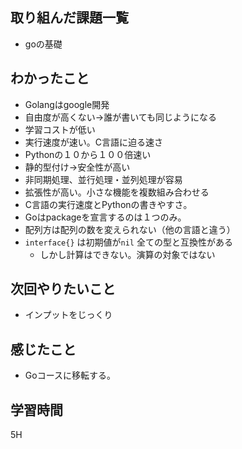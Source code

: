 ## 取り組んだ課題一覧

- goの基礎

## わかったこと
- Golangはgoogle開発
- 自由度が高くない→誰が書いても同じようになる
- 学習コストが低い
- 実行速度が速い。C言語に迫る速さ
- Pythonの１０から１００倍速い
- 静的型付け→安全性が高い
- 非同期処理、並行処理・並列処理が容易
- 拡張性が高い。小さな機能を複数組み合わせる
- C言語の実行速度とPythonの書きやすさ。
- Goはpackageを宣言するのは１つのみ。
- 配列方は配列の数を変えられない（他の言語と違う）
- `interface{}` は初期値が`nil` 全ての型と互換性がある
	- しかし計算はできない。演算の対象ではない

## 次回やりたいこと

- インプットをじっくり

## 感じたこと

- Goコースに移転する。
## 学習時間

5H
